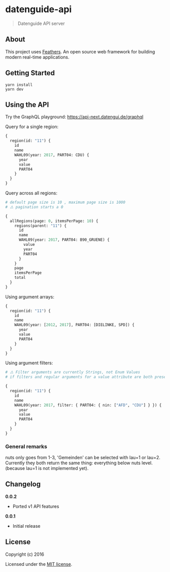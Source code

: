 # datenguide-api

> Datenguide API server

## About

This project uses [Feathers](http://feathersjs.com). An open source web framework for building modern real-time applications.

## Getting Started

```
yarn install
yarn dev
```

## Using the API

Try the GraphQL playground: https://api-next.datengui.de/graphql

Query for a single region:

```graphql
{
  region(id: "11") {
    id
    name
    WAHL09(year: 2017, PART04: CDU) {
      year
      value
      PART04
    }
  }
}
```

Query across all regions:

```graphql
# default page size is 10 , maximum page size is 1000
# ⚠️ pagination starts a 0

{
  allRegions(page: 0, itemsPerPage: 10) {
    regions(parent: "11") {
      id
      name
      WAHL09(year: 2017, PART04: B90_GRUENE) {
        value
        year
        PART04
      }
    }
    page
    itemsPerPage
    total
  }
}
```

Using argument arrays:

```graphql
{
  region(id: "11") {
    id
    name
    WAHL09(year: [2012, 2017], PART04: [DIELINKE, SPD]) {
      year
      value
      PART04
    }
  }
}
```

Using argument filters:

```graphql
# ⚠️ Filter arguments are currently Strings, not Enum Values
# if filters and regular arguments for a value attribute are both present, their results will be merged with 'or'

{
  region(id: "11") {
    id
    name
    WAHL09(year: 2017, filter: { PART04: { nin: ["AFD", "CDU"] } }) {
      year
      value
      PART04
    }
  }
}
```

### General remarks

nuts only goes from 1-3, 'Gemeinden' can be selected with lau=1 or lau=2. Currently they both return the same thing: everything below nuts level. (because lau=1 is not implemented yet).

## Changelog

__0.0.2__

- Ported v1 API features

__0.0.1__

- Initial release

## License

Copyright (c) 2016

Licensed under the [MIT license](LICENSE).
